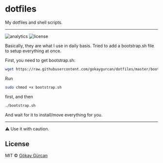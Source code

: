# dotfiles

My dotfiles and shell scripts.

---

![analytics](https://analytics.gokaygurcan.com/UA-53543274-4/gokaygurcan/dotfiles.svg?style=flat-square)
![license](https://img.shields.io/github/license/gokaygurcan/dotfiles.svg?style=flat-square)


Basically, they are what I use in daily basis. Tried to add a bootstrap.sh file to setup everything at once. 

First, you need to get bootstrap.sh: 
```bash
wget https://raw.githubusercontent.com/gokaygurcan/dotfiles/master/bootstrap.sh
```

Run  
```bash
sudo chmod +x bootstrap.sh
```

first, and then
```bash
./bootstrap.sh
```

And wait for it to install/move everything for you. 

---

:warning: Use it with caution. 


## License

MIT © [Gökay Gürcan](https://www.gokaygurcan.com/)
